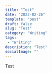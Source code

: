 ```yaml
---
title: "Test"
date: "2023-02-26"
template: "post"
draft: false
slug: "Test"
category: "Writing"
tags:
 - "Writing"
description: "Test"
socialImage: ""
---
```


Test
